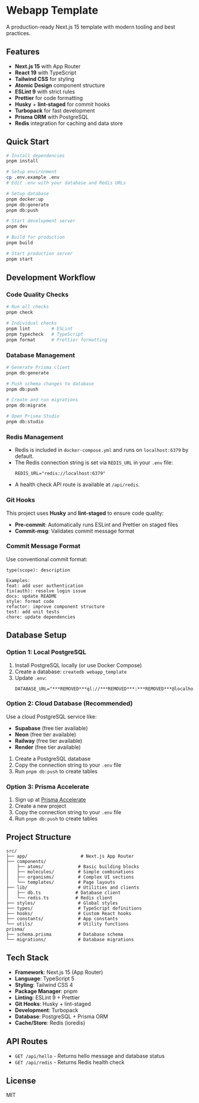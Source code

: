 # Webapp Template

A production-ready Next.js 15 template with modern tooling and best practices.

## Features

- **Next.js 15** with App Router
- **React 19** with TypeScript
- **Tailwind CSS** for styling
- **Atomic Design** component structure
- **ESLint 9** with strict rules
- **Prettier** for code formatting
- **Husky** + **lint-staged** for commit hooks
- **Turbopack** for fast development
- **Prisma ORM** with PostgreSQL
- **Redis** integration for caching and data store

## Quick Start

```bash
# Install dependencies
pnpm install

# Setup environment
cp .env.example .env
# Edit .env with your database and Redis URLs

# Setup database
pnpm docker:up
pnpm db:generate
pnpm db:push

# Start development server
pnpm dev

# Build for production
pnpm build

# Start production server
pnpm start
```

## Development Workflow

### Code Quality Checks

```bash
# Run all checks
pnpm check

# Individual checks
pnpm lint        # ESLint
pnpm typecheck   # TypeScript
pnpm format      # Prettier formatting
```

### Database Management

```bash
# Generate Prisma client
pnpm db:generate

# Push schema changes to database
pnpm db:push

# Create and run migrations
pnpm db:migrate

# Open Prisma Studio
pnpm db:studio
```

### Redis Management

- Redis is included in `docker-compose.yml` and runs on `localhost:6379` by default.
- The Redis connection string is set via `REDIS_URL` in your `.env` file:
  ```
  REDIS_URL="redis://localhost:6379"
  ```
- A health check API route is available at `/api/redis`.

### Git Hooks

This project uses **Husky** and **lint-staged** to ensure code quality:

- **Pre-commit**: Automatically runs ESLint and Prettier on staged files
- **Commit-msg**: Validates commit message format

### Commit Message Format

Use conventional commit format:

```
type(scope): description

Examples:
feat: add user authentication
fix(auth): resolve login issue
docs: update README
style: format code
refactor: improve component structure
test: add unit tests
chore: update dependencies
```

## Database Setup

### Option 1: Local PostgreSQL

1. Install PostgreSQL locally (or use Docker Compose)
2. Create a database: `createdb webapp_template`
3. Update `.env`:
   ```
   DATABASE_URL="***REMOVED***ql://***REMOVED***:***REMOVED***@localhost:5432/webapp_template"
   ```

### Option 2: Cloud Database (Recommended)

Use a cloud PostgreSQL service like:

- **Supabase** (free tier available)
- **Neon** (free tier available)
- **Railway** (free tier available)
- **Render** (free tier available)

1. Create a PostgreSQL database
2. Copy the connection string to your `.env` file
3. Run `pnpm db:push` to create tables

### Option 3: Prisma Accelerate

1. Sign up at [Prisma Accelerate](https://cloud.prisma.io)
2. Create a new project
3. Copy the connection string to your `.env` file
4. Run `pnpm db:push` to create tables

## Project Structure

```
src/
├── app/                    # Next.js App Router
├── components/
│   ├── atoms/             # Basic building blocks
│   ├── molecules/         # Simple combinations
│   ├── organisms/         # Complex UI sections
│   └── templates/         # Page layouts
├── lib/                   # Utilities and clients
│   ├── db.ts             # Database client
│   └── redis.ts          # Redis client
├── styles/                # Global styles
├── types/                 # TypeScript definitions
├── hooks/                 # Custom React hooks
├── constants/             # App constants
└── utils/                 # Utility functions
prisma/
├── schema.prisma          # Database schema
└── migrations/            # Database migrations
```

## Tech Stack

- **Framework**: Next.js 15 (App Router)
- **Language**: TypeScript 5
- **Styling**: Tailwind CSS 4
- **Package Manager**: pnpm
- **Linting**: ESLint 9 + Prettier
- **Git Hooks**: Husky + lint-staged
- **Development**: Turbopack
- **Database**: PostgreSQL + Prisma ORM
- **Cache/Store**: Redis (ioredis)

## API Routes

- `GET /api/hello` - Returns hello message and database status
- `GET /api/redis` - Returns Redis health check

## License

MIT

